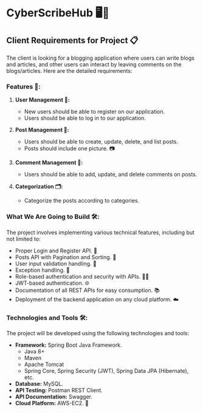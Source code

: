 # CyberScribeHub 🖥️📝

## Client Requirements for Project 📋

The client is looking for a blogging application where users can write blogs and articles, and other users can interact by leaving comments on the blogs/articles. Here are the detailed requirements:

### Features 🚀:

1. **User Management 👤:**
    - New users should be able to register on our application.
    - Users should be able to log in to our application.

2. **Post Management 📝:**
    - Users should be able to create, update, delete, and list posts.
    - Posts should include one picture. 📷

3. **Comment Management 💬:**
    - Users should be able to add, update, and delete comments on posts.

4. **Categorization 🗂️:**
    - Categorize the posts according to categories.

### What We Are Going to Build 🛠️:

The project involves implementing various technical features, including but not limited to:

- Proper Login and Register API. 🔐
- Posts API with Pagination and Sorting. 🔄
- User input validation handling. 🛑
- Exception handling. 🚨
- Role-based authentication and security with APIs. 👮‍♂️
- JWT-based authentication. 🌐
- Documentation of all REST APIs for easy consumption. 📚
- Deployment of the backend application on any cloud platform. ☁️

### Technologies and Tools 🛠️:

The project will be developed using the following technologies and tools:

- **Framework:** Spring Boot Java Framework.
    - Java 8+
    - Maven
    - Apache Tomcat
    - Spring Core, Spring Security (JWT), Spring Data JPA (Hibernate), etc.
- **Database:** MySQL.
- **API Testing:** Postman REST Client.
- **API Documentation:** Swagger.
- **Cloud Platform:** AWS-EC2. 🚀
